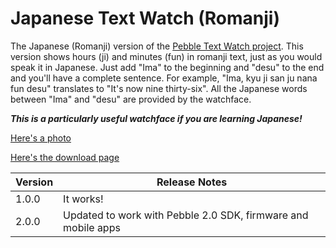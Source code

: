 Japanese Text Watch (Romanji)
======================================

The Japanese (Romanji) version of the [Pebble Text Watch project](https://github.com/wearewip/PebbleTextWatch). This version shows hours (ji) and minutes (fun) in romanji text, just as you would speak it in Japanese. Just add "Ima" to the beginning and "desu" to the end and you'll have a complete sentence. For example, "Ima, kyu ji san ju nana fun desu" translates to "It's now nine thirty-six". All the Japanese words between "Ima" and "desu" are provided by the watchface.

***This is a particularly useful watchface if you are learning Japanese!***

  
  
[Here's a photo](https://github.com/AlexanderPico/PebbleTextWatch/blob/japanese/dist/photo.jpg)

[Here's the download page](http://www.mypebblefaces.com/apps/8525/6127/)


Version | Release Notes
--- | ---
1.0.0 | It works!
2.0.0 | Updated to work with Pebble 2.0 SDK, firmware and mobile apps
